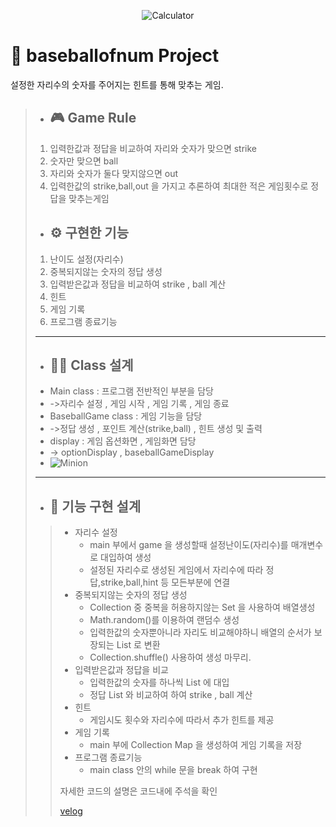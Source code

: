 <p align="center">
<img src="https://lh3.googleusercontent.com/proxy/QUQqPUqt6i3ayKtW7WKp7VkyLWIcuzM3wnU633FZaywlDdIhtQ4YOMVKxJeV1nv-4TDtFwU9HgRrWgwdl6TpZRFdDPxkC63cc5j5AwA02Lv_T0nd72BRqYz8KaZ0KUBgWLYJO9qzKG4" width="20%" height="20%" title="px(픽셀) 크기 설정" alt="Calculator"></img>
</p>

# 📌 baseballofnum Project
설정한 자리수의 숫자를 주어지는 힌트를 통해 맞추는 게임.

>- ## 🎮 Game Rule
>1. 입력한값과 정답을 비교하여 자리와 숫자가 맞으면 strike
>2. 숫자만 맞으면 ball
>3. 자리와 숫자가 둘다 맞지않으면 out
>4. 입력한값의 strike,ball,out 을 가지고 추론하여 최대한 적은 게임횟수로 정답을 맞추는게임
>- ## ⚙ 구현한 기능
>1. 난이도 설정(자리수)
>2. 중복되지않는 숫자의 정답 생성
>3. 입력받은값과 정답을 비교하여 strike , ball 계산
>4. 힌트
>4. 게임 기록
>5. 프로그램 종료기능
>---
>- ## 👷‍♂️ Class 설계
>- Main class : 프로그램 전반적인 부분을 담당
>- ->자리수 설정 , 게임 시작 , 게임 기록 , 게임 종료
>- BaseballGame class : 게임 기능을 담당
>- ->정답 생성 , 포인트 계산(strike,ball) , 힌트 생성 및 출력
>- display : 게임 옵션화면 , 게임화면 담당
>- -> optionDisplay , baseballGameDisplay
>- <img src="스크린샷 2024-10-23 오전 11.35.35.png" alt="Minion" />
>
>---
> - ## 🔧 기능 구현 설계
>> - 자리수 설정 
>>   - main 부에서 game 을 생성할때 설정난이도(자리수)를 매개변수로 대입하여 생성
>>   - 설정된 자리수로 생성된 게임에서 자리수에 따라 정답,strike,ball,hint 등 모든부분에 연결
>> - 중복되지않는 숫자의 정답 생성 
>>   - Collection 중 중복을 허용하지않는 Set 을 사용하여 배열생성
>>   - Math.random()를 이용하여 랜덤수 생성
>>   - 입력한값의 숫자뿐아니라 자리도 비교해야하니 배열의 순서가 보장되는 List 로 변환
>>   - Collection.shuffle() 사용하여 생성 마무리.
>> - 입력받은값과 정답을 비교
>>   - 입력한값의 숫자를 하나씩 List 에 대입
>>   - 정답 List 와 비교하여 하여 strike , ball 계산
>> - 힌트
>>   - 게임시도 횟수와 자리수에 따라서 추가 힌트를 제공
>> - 게임 기록
>>   - main 부에 Collection Map 을 생성하여 게임 기록을 저장
>> - 프로그램 종료기능
>>   - main class 안의 while 문을 break 하여 구현
>>
>> 자세한 코드의 설명은 코드내에 주석을 확인
>> 
>> [velog](https://velog.io/@skykid/2024.10.22-TIL#methods)



